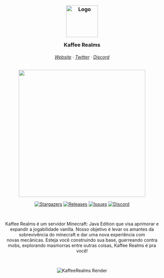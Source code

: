 <h3 align="center">
	<img src="https://i.imgur.com/Ygh0D9p.png" width="100" alt="Logo"/><br/>
	<img src="https://i.imgur.com/a97tdtX.png" height="30" width="0px"/>
	Kaffee Realms
	<img src="https://i.imgur.com/a97tdtX.png" height="30" width="0px"/>
</h3>

<h6 align="center">
  <a href="https://kaffeerealms.com/">Website</a>
  ·
  <a href="https://twitter.com/KaffeeRealms">Twitter</a>
  ·
  <a href="https://discord.gg/d3yAv7kCy2">Discord</a>
</h6>

<p align="center">
  <img src="https://i.imgur.com/2ZHhPj1.png" width="400" />
</p>

<p align="center">
	<a href="https://github.com/KaffeeRealms/KaffeeRealms/stargazers">
		<img alt="Stargazers" src="https://img.shields.io/github/stars/kaffeerealms?style=for-the-badge&logo=starship&color=C9CBFF&logoColor=D9E0EE&labelColor=302D41"></a>
	<a href="https://github.com/catppuccin/KaffeeRealms/releases/latest">
		<img alt="Releases" src="https://img.shields.io/github/release/KaffeeRealms/KaffeeRealms.svg?style=for-the-badge&logo=github&color=F2CDCD&logoColor=D9E0EE&labelColor=302D41"/></a>
	<a href="https://github.com/KaffeeRealms/KaffeeRealms/issues">
		<img alt="Issues" src="https://img.shields.io/github/issues/KaffeeRealms/KaffeeRealms?style=for-the-badge&logo=gitbook&color=B5E8E0&logoColor=D9E0EE&labelColor=302D41"></a>
	<a href="https://discord.gg/d3yAv7kCy2">
		<img alt="Discord" src="https://img.shields.io/discord/1000813841384493137?style=for-the-badge&logo=discord&color=DDB6F2&logoColor=D9E0EE&labelColor=302D41"></a>
</p>

&nbsp;

<p align="center">
Kaffee Realms é um servidor Minecraft: Java Edition que visa aprimorar e expandir a jogabilidade vanilla. Nosso objetivo é levar os amantes da sobrevivência do minecraft e dar uma nova experiência com novas mecânicas. Esteja você construindo sua base, guerreando contra mobs, explorando masmorras entre outras coisas, Kaffee Realms é pra você!
</p>

&nbsp;

<p align="center">
<img src="https://i.imgur.com/eTA5hJ6.png" alt="KaffeeRealms Render"/>
</p>
